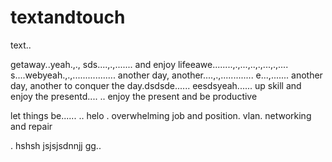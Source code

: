 # textandtouch
text..

getaway..yeah.,.,
sds....,.,.......
and enjoy lifeeawe........,.,...,..,.,...,.,....
s....webyeah.,.,.................
another day, another....,.,.............
e...,.......
another day, another to conquer the day.dsdsde......
eesdsyeah......
up skill and enjoy the presentd....
..
enjoy the present and be productive 

let things be......
..
helo
. overwhelming job and position. vlan. networking and repair

.
hshsh
jsjsjsdnnjj
gg..
